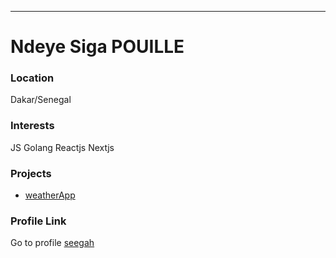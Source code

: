 ---
# Ndeye Siga POUILLE

### Location

Dakar/Senegal

### Interests

JS
Golang
Reactjs
Nextjs
 
### Projects


- [weatherApp](https://github.com/seegah/Weather_App)

### Profile Link

Go to profile [seegah](https://github.com/seegah/)